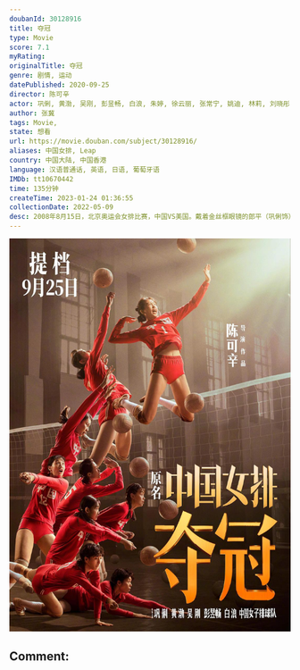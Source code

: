 ```yaml
---
doubanId: 30128916
title: 夺冠
type: Movie
score: 7.1
myRating: 
originalTitle: 夺冠
genre: 剧情, 运动
datePublished: 2020-09-25
director: 陈可辛
actor: 巩俐, 黄渤, 吴刚, 彭昱畅, 白浪, 朱婷, 徐云丽, 张常宁, 姚迪, 林莉, 刘晓彤, 颜妮, 惠若琪, 丁霞, 袁心玥, 龚翔宇, 李现, 刘敏涛, 陈展, 罗慧, 毛雯, 李紫微, 李冬徐, 马雪纯, 刘畅, 刘贞宏, 凌敏, 李阳一, 刘晨曦, 邢佳栋, 曾春蕾, 刘晏含, 王梦洁, 郑益昕, 杨涵玉, 王媛媛, 王路加, 李珊, 安家杰, 玛丽安妮·斯泰因布莱彻, 杰奎琳·卡瓦霍, 帕乌拉·配奇诺, 雅南, 许文姗, 宋世雄, 高野浩幸, 霍尔·约翰逊, 孟子旋, 李雅楠, 小平花织, 中道瞳, 姜倩雯, 刘抒妍, 迈克·杰克逊, 张寒艳, 赵晨璐, 刘桃, 李孟婕, 田欣, 谢星, 王永强, 杜功海
author: 张冀
tags: Movie, 
state: 想看
url: https://movie.douban.com/subject/30128916/
aliases: 中国女排, Leap
country: 中国大陆, 中国香港
language: 汉语普通话, 英语, 日语, 葡萄牙语
IMDb: tt10670442
time: 135分钟
createTime: 2023-01-24 01:36:55
collectionDate: 2022-05-09
desc: 2008年8月15日，北京奥运会女排比赛，中国VS美国。戴着金丝框眼镜的郎平（巩俐饰）坐在美国队教练席上，大气沉稳，目光如电；中国队教练（黄渤饰）站在场边，全神贯注，面带笑容。中国队教练望向郎平，...
---
```


![image](assets/p2620083313.jpg)

Comment: 
---

